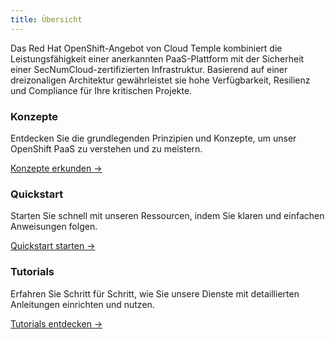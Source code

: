 ```yaml
---
title: Übersicht
---
```


Das Red Hat OpenShift-Angebot von Cloud Temple kombiniert die Leistungsfähigkeit einer anerkannten PaaS-Plattform mit der Sicherheit einer SecNumCloud-zertifizierten Infrastruktur. Basierend auf einer dreizonaligen Architektur gewährleistet sie hohe Verfügbarkeit, Resilienz und Compliance für Ihre kritischen Projekte.

<div class="card-grid">
  <div class="card">
    <h3>Konzepte</h3>
    <p>Entdecken Sie die grundlegenden Prinzipien und Konzepte, um unser OpenShift PaaS zu verstehen und zu meistern.</p>
    <a href="paas_openshift/concepts" class="card-link">Konzepte erkunden &rarr;</a>
  </div>
  <div class="card">
    <h3>Quickstart</h3>
    <p>Starten Sie schnell mit unseren Ressourcen, indem Sie klaren und einfachen Anweisungen folgen.</p>
    <a href="paas_openshift/quickstart" class="card-link">Quickstart starten &rarr;</a>
  </div>
  <div class="card">
    <h3>Tutorials</h3>
    <p>Erfahren Sie Schritt für Schritt, wie Sie unsere Dienste mit detaillierten Anleitungen einrichten und nutzen.</p>
    <a href="paas_openshift/tutorials" class="card-link">Tutorials entdecken &rarr;</a>
  </div>
</div>